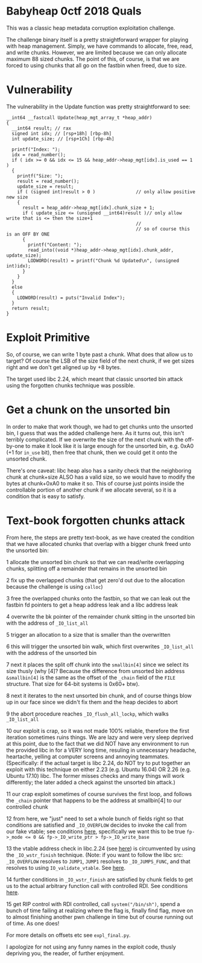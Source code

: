 # Babyheap 0ctf 2018 Quals

This was a classic heap metadata corruption exploitation challenge.

The challenge binary itself is a pretty straightforward wrapper for playing with heap management. Simply, we have commands to allocate, free, read, and write chunks. However, we are limited because we can only allocate maximum 88 sized chunks. The point of this, of course, is that we are forced to using chunks that all go on the fastbin when freed, due to size.

# Vulnerability

The vulnerability in the Update function was pretty straightforward to see:

```
__int64 __fastcall Update(heap_mgt_array_t *heap_addr)
{
  __int64 result; // rax
  signed int idx; // [rsp+18h] [rbp-8h]
  int update_size; // [rsp+1Ch] [rbp-4h]

  printf("Index: ");
  idx = read_number();
  if ( idx >= 0 && idx <= 15 && heap_addr->heap_mgt[idx].is_used == 1 )
  {
    printf("Size: ");
    result = read_number();
    update_size = result;
    if ( (signed int)result > 0 )               // only allow positive new size
    {
      result = heap_addr->heap_mgt[idx].chunk_size + 1;
      if ( update_size <= (unsigned __int64)result )// only allow write that is <= then the size+1
                                                // 
                                                // so of course this is an OFF BY ONE
      {
        printf("Content: ");
        read_into((void *)heap_addr->heap_mgt[idx].chunk_addr, update_size);
        LODWORD(result) = printf("Chunk %d Updated\n", (unsigned int)idx);
      }
    }
  }
  else
  {
    LODWORD(result) = puts("Invalid Index");
  }
  return result;
}
```

# Exploit Primitive

So, of course, we can write 1 byte past a chunk. What does that allow us to target? Of course the LSB of the size field of the next chunk, if we get sizes right and we don't get aligned up by +8 bytes.

The target used libc 2.24, which meant that classic unsorted bin attack using the forgotten chunks technique was possible.

# Get a chunk on the unsorted bin

In order to make that work though, we had to get chunks unto the unsorted bin, I guess that was the added challenge here. As it turns out, this isn't terribly complicated. If we overwrite the size of the next chunk with the off-by-one to make it look like it is large enough for the unsorted bin, e.g. 0xA0 (+1 for `in_use` bit), then free that chunk, then we could get it onto the unsorted chunk.

There's one caveat: libc heap also has a sanity check that the neighboring chunk at chunk+size ALSO has a valid size, so we would have to modify the bytes at chunk+0xA0 to make it so. This of course just points inside the controllable portion of another chunk if we allocate several, so it is a condition that is easy to satisfy.

# Text-book forgotten chunks attack

From here, the steps are pretty text-book, as we have created the condition that we have allocated chunks that overlap with a bigger chunk freed unto the unsorted bin:


1 allocate the unsorted bin chunk so that we can read/write overlapping chunks, splitting off a remainder that remains in the unsorted bin

2 fix up the overlapped chunks (that get zero'd out due to the allocation because the challenge is using `calloc`)

3 free the overlapped chunks onto the fastbin, so that we can leak out the fastbin fd pointers to get a heap address leak and a libc address leak

4 overwrite the bk pointer of the remainder chunk sitting in the unsorted bin with the address of `_IO_list_all`

5 trigger an allocation to a size that is smaller than the overwritten

6 this will trigger the unsorted bin walk, which first overwrites `_IO_list_all` with the address of the unsorted bin

7 next it places the split off chunk into the `smallbin[4]` since we select its size thusly (why [4]? Because the difference from unsorted bin address `&smallbin[4]` is the same as the offset of the `_chain` field of the `FILE` structure. That size for 64-bit systems is 0x60+ btw).

8 next it iterates to the next unsorted bin chunk, and of course things blow up in our face since we didn't fix them and the heap decides to abort

9 the abort procedure reaches `_IO_flush_all_lockp`, which walks `_IO_list_all`

10 our exploit is crap, so it was not made 100% reliable, therefore the first iteration sometimes ruins things. We are lazy and were very sleep deprived at this point, due to the fact that we did NOT have any environment to run the provided libc in for a VERY long time, resuling in unnecessary headache, heartache, yelling at computer screens and annoying teammates. (Specifically: if the actual target is libc 2.24, do NOT try to put together an exploit with this technique on either 2.23 (e.g. Ubuntu 16.04) OR 2.26 (e.g. Ubuntu 17.10) libc. The former misses checks and many things will work differently; the later added a check against the unsorted bin attack.)

11 our crap exploit sometimes of course survives the first loop, and follows the `_chain` pointer that happens to be the address at smallbin[4] to our controlled chunk

12 from here, we "just" need to set a whole bunch of fields right so that conditions are satisfied and `_IO_OVERFLOW` decides to invoke the call from our fake vtable; see conditions [here](https://sourceware.org/git/?p=glibc.git;a=blob;f=libio/genops.c;hb=4d76d3e59d31aa690f148fc0c95cc0c581aed3e8#l701), specifically we want this to be true `fp->_mode <= 0 && fp->_IO_write_ptr > fp->_IO_write_base`

13 the vtable address check in libc.2.24 (see [here](https://sourceware.org/git/?p=glibc.git;a=blob;f=libio/libioP.h;hb=4d76d3e59d31aa690f148fc0c95cc0c581aed3e8#l828)) is circumvented by using the `_IO_wstr_finish` technique. (Note: if you want to follow the libc src: `_IO_OVERFLOW` resolves to `JUMP1`, `JUMP1` resolves to `_IO_JUMPS_FUNC`, and that resolves to using `IO_validate_vtable`. See [here](https://sourceware.org/git/?p=glibc.git;a=blob;f=libio/libioP.h;hb=4d76d3e59d31aa690f148fc0c95cc0c581aed3e8#l107).

14 further conditions in `_IO_wstr_finish` are satisfied by chunk fields to get us to the actual arbitrary function call with controlled RDI. See conditions [here](https://sourceware.org/git/?p=glibc.git;a=blob;f=libio/wstrops.c;hb=4d76d3e59d31aa690f148fc0c95cc0c581aed3e8#l359).

15 get RIP control with RDI controlled, call `system("/bin/sh")`, spend a bunch of time failing at realizing where the flag is, finally find flag, move on to almost finishing another pwn challenge in time but of course running out of time. As one does!

For more details on offsets etc see `expl_final.py`.

I apologize for not using any funny names in the exploit code, thusly depriving you, the reader, of further enjoyment.
